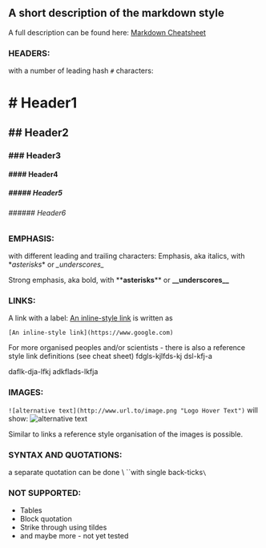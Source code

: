 ## A short description of the markdown style

A full description can be found here: [Markdown Cheatsheet](https://github.com/adam-p/markdown-here/wiki/Markdown-Cheatsheet)

### HEADERS:

with a number of leading hash `#` characters:

# \# Header1
## \#\# Header2
### \#\#\# Header3
#### \#\#\#\# Header4
##### \#\#\#\#\# Header5
###### \#\#\#\#\#\# Header6

### EMPHASIS:

with different leading and trailing characters:
Emphasis, aka italics, with \**asterisks*\* or _\_underscores\__

Strong emphasis, aka bold, with \*\***asterisks**\*\* or __\_\_underscores\_\___

### LINKS:

A link with a label: [An inline-style link](https://www.google.com) is written as 

`[An inline-style link](https://www.google.com)`

For more organised peoples and/or scientists - there is also a reference
style link definitions (see cheat sheet) fdgls-kjlfds-kj
dsl-kfj-a

daflk-dja-lfkj
adkflads-lkfja


### IMAGES:

`![alternative text](http://www.url.to/image.png "Logo Hover Text")` will show: ![alternative text](/static/sublog.png "Logo Hover Text")

Similar to links a reference style organisation of the images is possible.

### SYNTAX AND QUOTATIONS:

a separate quotation can be done \  ``with single back-ticks`\`

### NOT SUPPORTED:

- Tables
- Block quotation
- Strike through using tildes
- and maybe more - not yet tested
